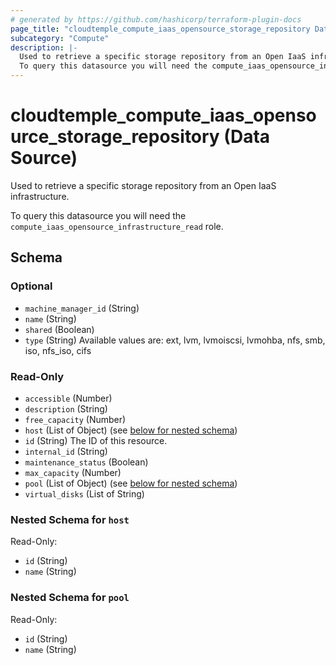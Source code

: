 ```yaml
---
# generated by https://github.com/hashicorp/terraform-plugin-docs
page_title: "cloudtemple_compute_iaas_opensource_storage_repository Data Source - terraform-provider-cloudtemple"
subcategory: "Compute"
description: |-
  Used to retrieve a specific storage repository from an Open IaaS infrastructure.
  To query this datasource you will need the compute_iaas_opensource_infrastructure_read role.
---
```


# cloudtemple_compute_iaas_opensource_storage_repository (Data Source)

Used to retrieve a specific storage repository from an Open IaaS infrastructure.

To query this datasource you will need the `compute_iaas_opensource_infrastructure_read` role.



<!-- schema generated by tfplugindocs -->
## Schema

### Optional

- `machine_manager_id` (String)
- `name` (String)
- `shared` (Boolean)
- `type` (String) Available values are: ext, lvm, lvmoiscsi, lvmohba, nfs, smb, iso, nfs_iso, cifs

### Read-Only

- `accessible` (Number)
- `description` (String)
- `free_capacity` (Number)
- `host` (List of Object) (see [below for nested schema](#nestedatt--host))
- `id` (String) The ID of this resource.
- `internal_id` (String)
- `maintenance_status` (Boolean)
- `max_capacity` (Number)
- `pool` (List of Object) (see [below for nested schema](#nestedatt--pool))
- `virtual_disks` (List of String)

<a id="nestedatt--host"></a>
### Nested Schema for `host`

Read-Only:

- `id` (String)
- `name` (String)


<a id="nestedatt--pool"></a>
### Nested Schema for `pool`

Read-Only:

- `id` (String)
- `name` (String)


